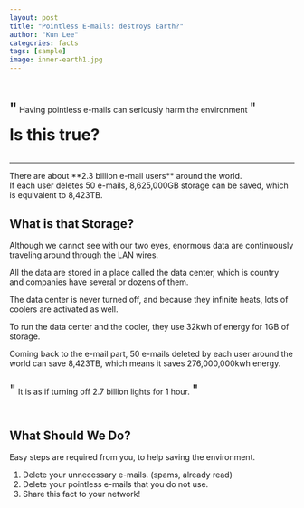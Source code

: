 ```yaml
---
layout: post
title: "Pointless E-mails: destroys Earth?"
author: "Kun Lee"
categories: facts
tags: [sample]
image: inner-earth1.jpg
---
```


<h1 style="font-size: 24; display:inline-block">"</h1> 
Having pointless e-mails can seriously harm the environment 
<p style="font-size: 24; margin-bottom:0; display:inline-block;">"</p>

<h1 style="margin-top: 0; display:inline-block;">Is this true?</h1>

---

<p style="margin-bottom: 0;">There are about **2.3 billion e-mail users** around the world.</p>

<p style="margin-top: 0;">If each user deletes 50 e-mails, 8,625,000GB storage can be saved, which is equivalent to 8,423TB.</p>

## What is that Storage?

<p>Although we cannot see with our two eyes, enormous data are continuously traveling around through the LAN wires.</p>

<p style="margin-bottom: 0; margin-top: 0;">All the data are stored in a place called the data center, which is country and companies have several or dozens of them.</p>

<p>The data center is never turned off, and because they infinite heats, lots of coolers are activated as well.</p>

To run the data center and the cooler, they use 32kwh of energy for 1GB of storage.

<p style="margin-bottom: 0;">Coming back to the e-mail part, 50 e-mails deleted by each user around the world can save 8,423TB, which means it saves 276,000,000kwh energy.</p>

<p style="font-size: 24; display:inline-block;">"</p>
It is as if turning off 2.7 billion lights for 1 hour.
<p style="font-size: 24; margin-bottom:0; display:inline-block;">"</p>

## What Should We Do?

Easy steps are required from you, to help saving the environment.

1. Delete your unnecessary e-mails. (spams, already read)
2. Delete your pointless e-mails that you do not use.
3. Share this fact to your network!
